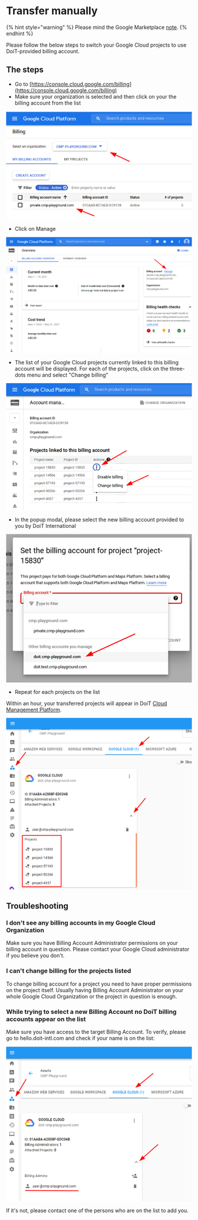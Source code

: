 # Transfer manually

{% hint style="warning" %}
Please mind the Google Marketplace [note](./).
{% endhint %}

Please follow the below steps to switch your Google Cloud projects to use DoiT-provided billing account.

## The steps

* Go to [https://console.cloud.google.com/billing](https://console.cloud.google.com/billing)
* Make sure your organization is selected and then click on your the billing account from the list

![A screenshot showing you the organization selection menu and the billing account list](../../.gitbook/assets/image%20%2862%29.png)

* Click on Manage

![A screenshot showing the location of the _Manager_ option](../../.gitbook/assets/image%20%2865%29.png)

* The list of your Google Cloud projects currently linked to this billing account will be displayed. For each of the projects, click on the three-dots menu and select "Change billing"

![A screenshot showing the location of the _Change Billing_ option](../../.gitbook/assets/image%20%2863%29.png)

* In the popup modal, please select the new billing account provided to you by DoiT International

![A screenshot showing you the billing account dropdown menu](../../.gitbook/assets/image%20%2860%29.png)

* Repeat for each projects on the list

Within an hour, your transferred projects will appear in DoiT [Cloud Management Platform](https://hello.doit-intl.com).

![A screenshot showing you how to access the list of transferred projects](../../.gitbook/assets/image%20%2861%29.png)

## Troubleshooting

### I don't see any billing accounts in my Google Cloud Organization

Make sure you have Billing Account Administrator permissions on your billing account in question. Please contact your Google Cloud administrator if you believe you don't.

### I can't change billing for the projects listed

To change billing account for a project you need to have proper permissions on the project itself. Usually having Billing Account Administrator on your whole Google Cloud Organization or the project in question is enough.

### While trying to select a new Billing Account no DoiT billing accounts appear on the list

Make sure you have access to the target Billing Account. To verify, please go to hello.doit-intl.com and check if your name is on the list:

![A screenshot showing you how to verify you have access to the billing account](../../.gitbook/assets/image%20%2859%29.png)

If it's not, please contact one of the persons who are on the list to add you.
